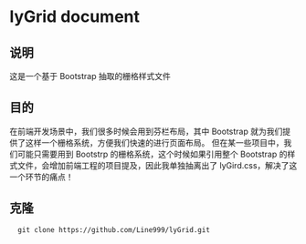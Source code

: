 # lyGrid document

## 说明

这是一个基于 Bootstrap 抽取的栅格样式文件

## 目的

在前端开发场景中，我们很多时候会用到芬栏布局，其中 Bootstrap 就为我们提供了这样一个栅格系统，方便我们快速的进行页面布局。
但在某一些项目中，我们可能只需要用到 Bootstrp 的栅格系统，这个时候如果引用整个 Bootstrap 的样式文件，会增加前端工程的项目提及，因此我单独抽离出了 lyGird.css，解决了这一个环节的痛点！

## 克隆

```shell
  git clone https://github.com/Line999/lyGrid.git
```
